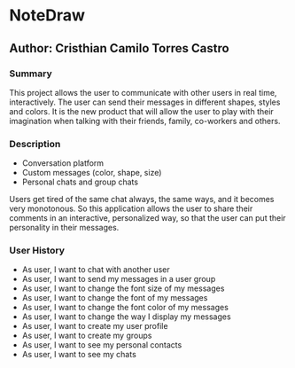# NoteDraw
## Author: Cristhian Camilo Torres Castro
### Summary
This project allows the user to communicate with other users in real time, interactively. The user can send their messages in different shapes, styles and colors. It is the new product that will allow the user to play with their imagination when talking with their friends, family, co-workers and others.
### Description
* Conversation platform
* Custom messages (color, shape, size)
* Personal chats and group chats 
  

Users get tired of the same chat always, the same ways, and it becomes very monotonous. So this application allows the user to share their comments in an interactive, personalized way, so that the user can put their personality in their messages.
### User History
* As user, I want to chat with another user
* As user, I want to send my messages in a user group
* As user, I want to change the font size of my messages
* As user, I want to change the font of my messages
* As user, I want to change the font color of my messages
* As user, I want to change the way I display my messages
* As user, I want to create my user profile
* As user, I want to create my groups
* As user, I want to see my personal contacts
* As user, I want to see my chats
